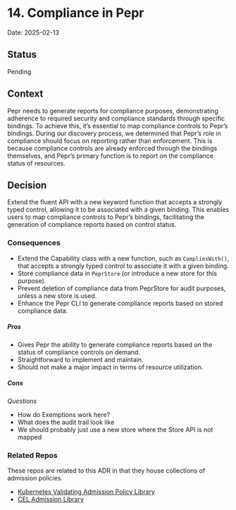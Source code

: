 # 14. Compliance in Pepr 

Date: 2025-02-13


## Status

Pending


## Context

Pepr needs to generate reports for compliance purposes, demonstrating adherence to required security and compliance standards through specific bindings. To achieve this, it’s essential to map compliance controls to Pepr’s bindings. During our discovery process, we determined that Pepr’s role in compliance should focus on reporting rather than enforcement. This is because compliance controls are already enforced through the bindings themselves, and Pepr’s primary function is to report on the compliance status of resources.

## Decision

Extend the fluent API with a new keyword function that accepts a strongly typed control, allowing it to be associated with a given binding. This enables users to map compliance controls to Pepr’s bindings, facilitating the generation of compliance reports based on control status.


### Consequences ###

- Extend the Capability class with a new function, such as `CompliesWith()`, that accepts a strongly typed control to associate it with a given binding.
- Store compliance data in `PeprStore` (or introduce a new store for this purpose).
- Prevent deletion of compliance data from PeprStore for audit purposes, unless a new store is used.
- Enhance the Pepr CLI to generate compliance reports based on stored compliance data.

##### Pros

- Gives Pepr the ability to generate compliance reports based on the status of compliance controls on demand.
- Straightforward to implement and maintain.
- Should not make a major impact in terms of resource utilization.

##### Cons

_Questions_
- How do Exemptions work here?
- What does the audit trail look like
- We should probably just use a new store where the Store API is not mapped

### Related Repos ###

These repos are related to this ADR in that they house collections of admission policies.

- [Kubernetes Validating Admission Policy Library](https://github.com/vap-library/vap-library)
- [CEL Admission Library](https://github.com/kubescape/cel-admission-library)
